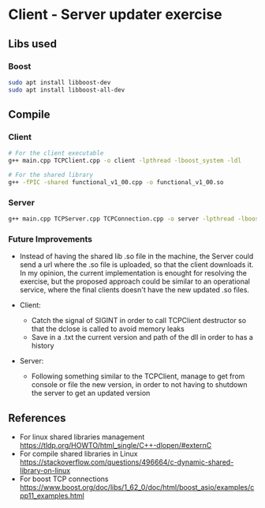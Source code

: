 # Client - Server updater exercise

## Libs used

### Boost

```sh
sudo apt install libboost-dev
sudo apt install libboost-all-dev
```

## Compile

### Client

```sh
# For the client executable
g++ main.cpp TCPClient.cpp -o client -lpthread -lboost_system -ldl

# For the shared library
g++ -fPIC -shared functional_v1_00.cpp -o functional_v1_00.so
```

### Server

```sh
g++ main.cpp TCPServer.cpp TCPConnection.cpp -o server -lpthread -lboost_system
```

### Future Improvements

* Instead of having the shared lib .so file in the machine, the Server could send a url where the .so file is uploaded, so that the client downloads it. In my opinion, the current implementation is enought for resolving the exercise, but the proposed approach could be similar to an operational service, where the final clients doesn't have the new updated .so files.
* Client:
  * Catch the signal of SIGINT in order to call TCPClient destructor so that the dclose is called to avoid memory leaks
  * Save in a .txt the current version and path of the dll in order to has a history

* Server:
  * Following something similar to the TCPClient, manage to get from console or file the new version, in order to not having to shutdown the server to get an updated version

## References

* For linux shared libraries management <https://tldp.org/HOWTO/html_single/C++-dlopen/#externC>
* For compile shared libraries in Linux <https://stackoverflow.com/questions/496664/c-dynamic-shared-library-on-linux>
* For boost TCP connections <https://www.boost.org/doc/libs/1_62_0/doc/html/boost_asio/examples/cpp11_examples.html>
